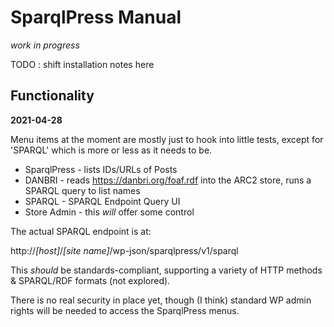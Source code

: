 # SparqlPress Manual

*work in progress*

TODO : shift installation notes here

## Functionality

**2021-04-28**

Menu items at the moment are mostly just to hook into little tests, except for  'SPARQL' which is more or less as it needs to be.

* SparqlPress - lists IDs/URLs of Posts
* DANBRI - reads https://danbri.org/foaf.rdf into the ARC2 store, runs a SPARQL query to list names
* SPARQL - SPARQL Endpoint Query UI
* Store Admin - this *will* offer some control

The actual SPARQL endpoint is at: 

http://*[host]*/*[site name]*/wp-json/sparqlpress/v1/sparql

This *should* be standards-compliant, supporting a variety of HTTP methods & SPARQL/RDF formats (not explored).

There is no real security in place yet, though (I think) standard WP admin rights will be needed to access the SparqlPress menus.



